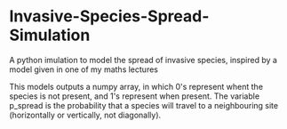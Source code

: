 # Invasive-Species-Spread-Simulation
 A python imulation to model the spread of invasive species, inspired by a model given in one of my maths lectures

This models outputs a numpy array, in which 0's represent whent the species is not present, and 1's represent when present. The variable p_spread is the probability that a species will travel to a neighbouring site (horizontally or vertically, not diagonally).